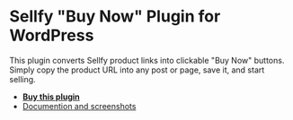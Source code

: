 # Sellfy "Buy Now" Plugin for WordPress

This plugin converts Sellfy product links into clickable "Buy Now" buttons. Simply copy the product URL into any post or page, save it, and start selling.

- **[Buy this plugin](https://sellfy.com/p/sYt3/)**
- [Documention and screenshots](http://preseto.com/plugins/sellfy-embed)
